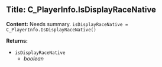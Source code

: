 ## Title: C_PlayerInfo.IsDisplayRaceNative

**Content:**
Needs summary.
`isDisplayRaceNative = C_PlayerInfo.IsDisplayRaceNative()`

**Returns:**
- `isDisplayRaceNative`
  - *boolean*